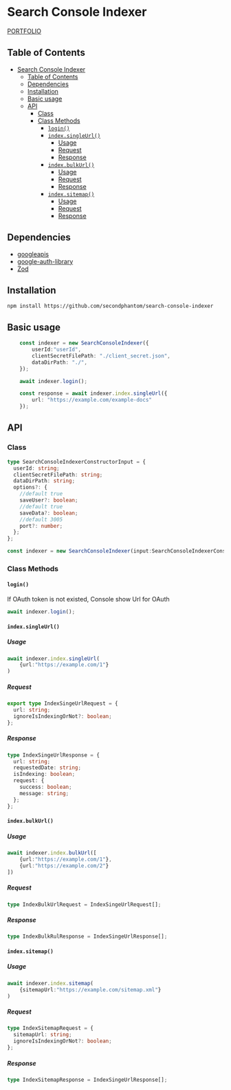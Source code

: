 # Search Console Indexer
[PORTFOLIO](PORTFOLIO.md)

## Table of Contents
- [Search Console Indexer](#search-console-indexer)
	- [Table of Contents](#table-of-contents)
	- [Dependencies](#dependencies)
	- [Installation](#installation)
	- [Basic usage](#basic-usage)
	- [API](#api)
		- [Class](#class)
		- [Class Methods](#class-methods)
			- [`login()`](#login)
			- [`index.singleUrl()`](#indexsingleurl)
				- [Usage](#usage)
				- [Request](#request)
				- [Response](#response)
			- [`index.bulkUrl()`](#indexbulkurl)
				- [Usage](#usage-1)
				- [Request](#request-1)
				- [Response](#response-1)
			- [`index.sitemap()`](#indexsitemap)
				- [Usage](#usage-2)
				- [Request](#request-2)
				- [Response](#response-2)

## Dependencies
- [googleapis](https://www.npmjs.com/package/googleapis)
- [google-auth-library](https://www.npmjs.com/package/google-auth-library)
- [Zod](https://zod.dev/)

## Installation
```
npm install https://github.com/secondphantom/search-console-indexer
```
## Basic usage
```ts
	const indexer = new SearchConsoleIndexer({
		userId:"userId",
		clientSecretFilePath: "./client_secret.json",
		dataDirPath: "./",
	});

	await indexer.login();

	const response = await indexer.index.singleUrl({
		url: "https://example.com/example-docs"
	});
```

## API
### Class
```ts
type SearchConsoleIndexerConstructorInput = {
  userId: string;
  clientSecretFilePath: string;
  dataDirPath: string;
  options?: {
    //default true
    saveUser?: boolean;
    //default true
    saveData?: boolean;
    //default 3005
    port?: number;
  };
};

const indexer = new SearchConsoleIndexer(input:SearchConsoleIndexerConstructorInput);
```
### Class Methods
#### `login()`
If OAuth token is not existed, Console show Url for OAuth
```ts
await indexer.login();
```
#### `index.singleUrl()`
##### Usage
```ts
await indexer.index.singleUrl(
	{url:"https://example.com/1"}
)
```
##### Request
```ts
export type IndexSingeUrlRequest = {
  url: string;
  ignoreIsIndexingOrNot?: boolean;
};
```
##### Response
```ts
type IndexSingeUrlResponse = {
  url: string;
  requestedDate: string;
  isIndexing: boolean;
  request: {
    success: boolean;
    message: string;
  };
};
```
#### `index.bulkUrl()`
##### Usage
```ts
await indexer.index.bulkUrl([
	{url:"https://example.com/1"},
	{url:"https://example.com/2"}
])
```
##### Request
```ts
type IndexBulkUrlRequest = IndexSingeUrlRequest[];
```
##### Response
```ts
type IndexBulkRulResponse = IndexSingeUrlResponse[];
```
#### `index.sitemap()`
##### Usage
```ts
await indexer.index.sitemap(
	{sitemapUrl:"https://example.com/sitemap.xml"}
)
```
##### Request
```ts
type IndexSitemapRequest = {
  sitemapUrl: string;
  ignoreIsIndexingOrNot?: boolean;
};
```
##### Response
```ts
type IndexSitemapResponse = IndexSingeUrlResponse[];
```

